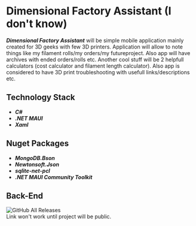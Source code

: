 # Dimensional Factory Assistant (I don't know)
***Dimensional Factory Assistant*** will be simple mobile application mainly created for 3D geeks with few 3D printers. Application will allow to note things like my filament rolls/my orders/my futureproject. Also app will have archives with ended orders/rolls etc. Another cool stuff will be 2 helpfull calculators (cost calculator and filament length calculator). Also app is considered to have 3D print troubleshooting with usefull links/descriptions etc.

## **Technology Stack**
- ***C#***
- ***.NET MAUI***
- ***Xaml***

## Nuget Packages
- ***MongoDB.Bson***
- ***Newtonsoft.Json***
- ***sqlite-net-pcl***
- ***.NET MAUI Community Toolkit***

## **Back-End**
![GitHub All Releases](https://img.shields.io/badge/Project-Node.js-darkgreen) <br />
Link won't work until project will be public.
